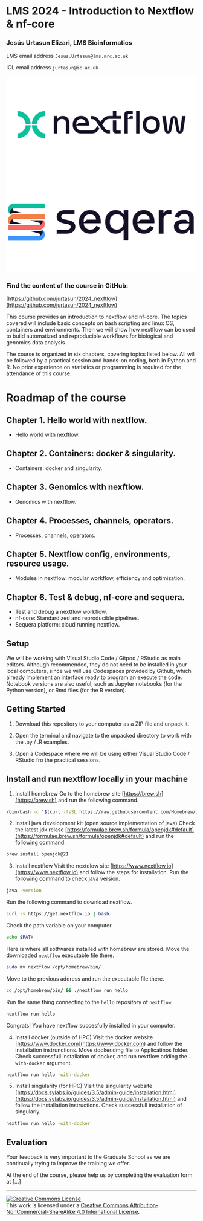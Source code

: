 # LMS 2024 - Introduction to Nextflow & nf-core

### Jesús Urtasun Elizari, LMS Bioinformatics

LMS email address `Jesus.Urtasun@lms.mrc.ac.uk`

ICL email address `jurtasun@ic.ac.uk`

<img src="/readme_figures/nextflow-logo.png">
<img src="/readme_figures/seqera-logo.png">

### Find the content of the course in GitHub:
[https://github.com/jurtasun/2024_nexftlow](https://github.com/jurtasun/2024_nexftlow)

This course provides an introduction to nextflow and nf-core. The topics covered will include basic concepts on bash scripting and linux OS, containers and environments. Then we will show how nextflow can be used to build automatized and reproducible workflows for biological and genomics data analysis.

The course is organized in six chapters, covering topics listed below. All will be followed by a practical session and hands-on coding, both in Python and R. No prior experience on statistics or programming is required for the attendance of this course.

# Roadmap of the course

## Chapter 1. Hello world with nextflow.

- Hello world with nexftlow.

## Chapter 2. Containers: docker & singularity.

- Containers: docker and singularity.

## Chapter 3. Genomics with nexftlow.

- Genomics with nexftlow.

## Chapter 4. Processes, channels, operators.

- Processes, channels, operators.

## Chapter 5. Nextflow config, environments, resource usage.

- Modules in nextflow: modular workflow, efficiency and optimization.

## Chapter 6. Test & debug, nf-core and sequera.

- Test and debug a nextflow workflow.
- nf-core: Standardized and reproducible pipelines.
- Sequera platform: cloud running nextflow.

## Setup

We will be working with Visual Studio Code / Gitpod / RStudio as main editors. Although recommended, they do not need to be installed in your local computers, since we will use Codespaces provided by Github, which already implement an interface ready to program an execute the code.
Notebook versions are also useful, such as Jupyter notebooks (for the Python version), or Rmd files (for the R version). 

## Getting Started

1. Download this repository to your computer as a ZIP file and unpack it.

2. Open the terminal and navigate to the unpacked directory to work with the .py / .R examples.

3. Open a Codespace where we will be using either Visual Studio Code / RStudio fro the practical sessions.

## Install and run nextflow locally in your machine

1. Install homebrew
Go to the homebrew site [https://brew.sh](https://brew.sh) and run the following command.
```bash
/bin/bash -c "$(curl -fsSL https://raw.githubusercontent.com/Homebrew/install/HEAD/install.sh)"
```

2. Install java development kit (open source implementation of java)
Check the latest jdk relase [https://formulae.brew.sh/formula/openjdk#default](https://formulae.brew.sh/formula/openjdk#default) and run the following command.
```bash
brew install openjdk@21
```

3. Install nextflow
Visit the nextdlow site [https://www.nextflow.io](https://www.nextflow.io) and follow the steps for installation.
Run the following command to check java version.
```bash
java -version
```
Run the following command to download nextflow.
```bash
curl -s https://get.nextflow.io | bash
```
Check the path variable on your computer.
```bash
echo $PATH
```
Here is where all sotfwares installed with homebrew are stored. Move the downloaded `nextflow` executable file there.
```bash
sudo mv nextflow /opt/homebrew/bin/
```
Move to the previous address and run the executable file there.
```bash
cd /opt/homebrew/bin/ && ./nextflow run hello
```
Run the same thing connecting to the `hello` repository of `nextflow`.
```bash
nextflow run hello
```
Congrats! You have nextflow succesfully installed in your computer.

4. Install docker (outside of HPC)
Visit the docker website [https://www.docker.com](https://www.docker.com) and follow the installation instrunctions.
Move docker.dmg file to Applicatinos folder.
Check successfull installation of docker, and run nextflow adding the `-with-docker` argument.
```bash
nextflow run hello -with-docker
```

5. Install singularity (for HPC)
Visit the singularity website [https://docs.sylabs.io/guides/3.5/admin-guide/installation.html](https://docs.sylabs.io/guides/3.5/admin-guide/installation.html) and follow the installation instructions.
Check successfull installation of singulariy.
```bash
nextflow run hello -with-docker
```

## Evaluation

Your feedback is very important to the Graduate School as we are continually trying to improve the training we offer.

At the end of the course, please help us by completing the evaluation form at [...]

<hr>
<a rel="license" href="http://creativecommons.org/licenses/by-nc-sa/4.0/"><img alt="Creative Commons License" style="border-width:0" src="https://i.creativecommons.org/l/by-nc-sa/4.0/80x15.png" /></a><br />This work is licensed under a <a rel="license" href="http://creativecommons.org/licenses/by-nc-sa/4.0/">Creative Commons Attribution-NonCommercial-ShareAlike 4.0 International License</a>.
